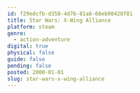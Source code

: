 ```yaml
---
id: f29edcfb-d358-4d76-81a6-66eb90420f81
title: Star Wars: X-Wing Alliance
platform: steam
genre:
  - action-adventure
digital: true
physical: false
guide: false
pending: false
posted: 2000-01-01
slug: star-wars-x-wing-alliance
---
```


